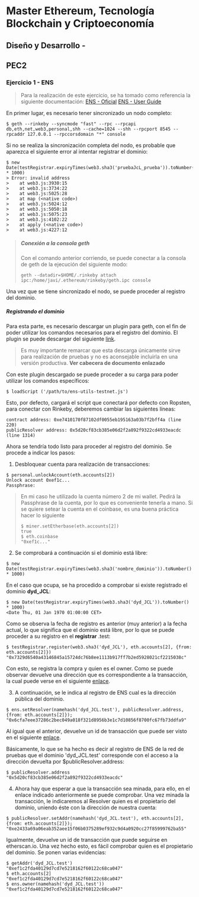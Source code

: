 # Master Ethereum, Tecnología Blockchain y Criptoeconomía
## Diseño y Desarrollo - 
## PEC2
### Ejercicio 1 - ENS

> Para la realización de este ejercicio, se ha tomado como referencia la siguiente documentación:
> [ENS - Oficial](http://docs.ens.domains/en/latest/quickstart.html)
> [ENS - User Guide](https://github.com/ensdomains/ens/blob/master/docs/userguide.rst)

En primer lugar, es necesario tener sincronizado un nodo completo:
```
$ geth --rinkeby --syncmode "fast" --rpc --rpcapi db,eth,net,web3,personal,shh --cache=1024 --shh --rpcport 8545 --rpcaddr 127.0.0.1 --rpccorsdomain "*" console
```
Si no se realiza la sincronización completa del nodo, es probable que aparezca el siguiente error al intentar registrar el dominio:

```
$ new Date(testRegistrar.expiryTimes(web3.sha3('pruebaJcL_prueba')).toNumber() * 1000)
> Error: invalid address
>    at web3.js:3930:15
>    at web3.js:3734:22
>    at web3.js:5025:28
>    at map (<native code>)
>    at web3.js:5024:12
>    at web3.js:5050:18
>    at web3.js:5075:23
>    at web3.js:4102:22
>    at apply (<native code>)
>    at web3.js:4227:12
```

> ##### Conexión a la consola geth
>
> Con el comando anterior corriendo, se puede conectar a la consola de geth de la ejecución del siguiente modo:
> ```
> geth --datadir=$HOME/.rinkeby attach ipc:/home/javi/.ethereum/rinkeby/geth.ipc console
> ```

Una vez que se tiene sincronizado el nodo, se puede proceder al registro del dominio. 

##### Registrando el dominio

Para esta parte, es necesario descargar un plugin para geth, con el fin de poder utilizar los comandos necesarios para el registro del dominio. El plugin se puede descargar del siguiente [link](https://github.com/ensdomains/ens/blob/master/ensutils-testnet.js).
> Es muy importante remarcar que esta descarga únicamente sirve para realización de pruebas y no es aconsejable
> incluirla en una versión productiva. __Ver cabecera de documento enlazado__

Con este plugin descargado se puede proceder a su carga para poder utilizar los comandos específicos:

```
$ loadScript ('/path/to/ens-utils-testnet.js')
```
Esto, por defecto, cargará el script que conectará por defecto con Ropsten, para conectar con Rinkeby, deberemos cambiar las siguientes líneas:
```
contract address: 0xe7410170f87102df0055eb195163a03b7f2bff4a (line 220)
publicResolver address: 0x5d20cf83cb385e06d2f2a892f9322cd4933eacdc (line 1314)
```

Ahora se tendría todo listo para proceder al registro del dominio. Se procede a indicar los pasos:

1. Desbloquear cuenta para realización de transacciones:
```
$ personal.unlockAccount(eth.accounts[2])
Unlock account 0xef1c...
Passphrase:
```
> En  mi caso he utilizado la cuenta número 2 de mi wallet. Pedirá la Passphrase de la cuenta, por lo que es
> conveniente tenerla a mano.
> Si se quiere setear la cuenta en el coinbase, es una buena práctica hacer lo siguiente
> ```
> $ miner.setEtherbase(eth.accounts[2])
> true
> $ eth.coinbase
> "0xef1c..."
> ```

2. Se comprobará a continuación si el dominio está libre:
```
$ new Date(testRegistrar.expiryTimes(web3.sha3('nombre_dominio')).toNumber() * 1000)
```
En el caso que ocupa, se ha procedido a comprobar si existe registrado el dominio __dyd_JCL__:
```
$ new Date(testRegistrar.expiryTimes(web3.sha3('dyd_JCL')).toNumber() * 1000)
<Date Thu, 01 Jan 1970 01:00:00 CET>
```
Como se observa la fecha de registro es anterior (muy anterior) a la fecha actual, lo que significa que el dominio está libre, por lo que se puede proceder a su registro en el __registrar__ .test:
```
$ testRegistrar.register(web3.sha3('dyd_JCL'), eth.accounts[2], {from: eth.accounts[2]})
"0x7329d6540a43146845a15724dc76b8ee1113b917ff7b2ed5928021cf2215038c"
```
Con esto, se registra la compra y quien es el owner. Como se puede observar devuelve una dirección que es correspondiente a la transacción, la cual puede verse en el siguiente [enlace](https://rinkeby.etherscan.io/tx/0x7329d6540a43146845a15724dc76b8ee1113b917ff7b2ed5928021cf2215038c).

3. A continuación, se le indica al registro de ENS cual es la dirección pública del dominio.
```
$ ens.setResolver(namehash('dyd_JCL.test'), publicResolver.address, {from: eth.accounts[2]});
"0x6cfa7eee37286c2bec049a018f321d8956b3e1c7d10856f8700fc67fb73ddfa9"
```
Al igual que el anterior, devuelve un id de transacción que puede ser visto en el siguiente [enlace](https://rinkeby.etherscan.io/tx/0x6cfa7eee37286c2bec049a018f321d8956b3e1c7d10856f8700fc67fb73ddfa9).

Básicamente, lo que se ha hecho es decir al registro de ENS de la red de pruebas que el dominio 'dyd_JCL.test' corresponde con el acceso a la dirección devuelta por $publicResolver.address:
```
$ publicResolver.address
"0x5d20cf83cb385e06d2f2a892f9322cd4933eacdc"
```
4. Ahora hay que esperar a que la transacción sea minada, para ello, en el enlace indicado anteriormente se puede comprobar. Una vez minada la transacción, le indicaremos al Resolver quien es el propietario del dominio, uniendo éste con la dirección de nuestra cuenta:
```
$ publicResolver.setAddr(namehash('dyd_JCL.test'), eth.accounts[2], {from: eth.accounts[2]});
"0xe2433a69a06eab352aee15f06b0375289ef932c9d4a0920cc27f85999762ba55"
```
Igualmente, devuelve un id de transacción que puede seguirse en etherscan.io. Una vez hecho esto, es fácil comprobar quien es el propietario del dominio. Se ponen varias evidencias:
```
$ getAddr('dyd_JCL.test')
"0xef1c2fda40129d7cd7e5218162f60122c68ca047"
$ eth.accounts[2]
"0xef1c2fda40129d7cd7e5218162f60122c68ca047"
$ ens.owner(namehash('dyd_JCL.test'))
"0xef1c2fda40129d7cd7e5218162f60122c68ca047"
```